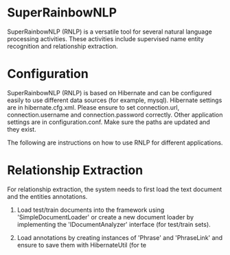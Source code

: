SuperRainbowNLP
==========

SuperRainbowNLP (RNLP) is a versatile tool for several natural language processing activities. These activities include supervised name entity recognition and relationship extraction.


Configuration
==========
SuperRainbowNLP (RNLP) is based on Hibernate and can be configured easily to use different data sources (for example, mysql). Hibernate settings are in hibernate.cfg.xml. Please ensure to set connection.url, connection.username and connection.password correctly. Other application settings are in configuration.conf. Make sure the paths are updated and they exist.

The following are instructions on how to use RNLP for different applications.

Relationship Extraction
==========
For relationship extraction, the system needs to first load the text document and the entities annotations.

1. Load test/train documents into the framework using 'SimpleDocumentLoader' or create a new document loader by implementing the 'IDocumentAnalyzer' interface (for test/train sets).

2. Load annotations by creating instances of 'Phrase' and 'PhraseLink' and ensure to save them with HibernateUtil (for te